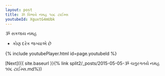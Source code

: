 ```yaml
---
layout: post
title: ૐ વિભાવે નમહ ૧૦૮ ટાઈમ્સ
youtubeId: XguxtG4mUbk
---
```

 
 
 ૐ સકલાય નમહ  
 
 -  કોણ દરેક જગ્યાએ છે 
 
  
 
  
 
 
 
 
 
 


{% include youtubePlayer.html id=page.youtubeId %}
 
[Next]({{ site.baseurl }}{% link  split2/_posts/2015-05-05-ૐ ચતુરગતયે નમહ ૧૦૮ ટાઈમ્સ.md%})
 
